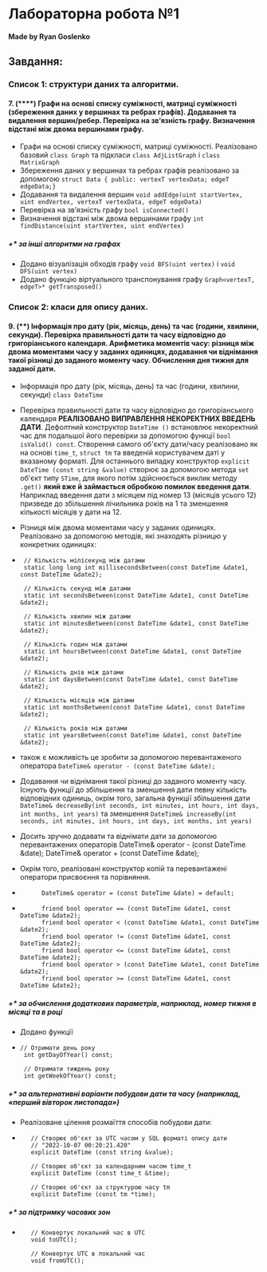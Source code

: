 # Лабораторна робота №1

#### Made by Ryan Goslenko

## Завдання:
### Список 1: структури даних та алгоритми.
#### 7. (****) Графи на основі списку суміжності, матриці суміжності (збереження даних у вершинах та ребрах графів). Додавання та видалення вершин/ребер. Перевірка на зв’язність графу. Визначення відстані між двома вершинами графу.
- Графи на основі списку суміжності, матриці суміжності. 
Реалізовано базовий `class Graph` та підкласи `class AdjListGraph` i `class MatrixGraph`
- Збереження даних у вершинах та ребрах графів реалізовано за допомогою `struct Data
  {
  public:
  vertexT vertexData;
  edgeT edgeData;}` 
- Додавання та видалення вершин `void addEdge(uint startVertex, uint endVertex, vertexT vertexData, edgeT edgeData)`
- Перевірка на зв’язність графу `bool isConnected()`
- Визначення відстані між двома вершинами графу `int findDistance(uint startVertex, uint endVertex)`

##### +* за інші алгоритми на графах
- Додано візуалізація обходів графу `void BFS(uint vertex)` i `void DFS(uint vertex)`
- Додано функцію віртуального транспонування графу `Graph<vertexT, edgeT>* getTransposed()`
### Список 2: класи для опису даних.
#### 9. (**) Інформація про дату (рік, місяць, день) та час (години, хвилини, секунди). Перевірка правильності дати та часу відповідно до григоріанського календаря. Арифметика моментів часу: різниця між двома моментами часу у заданих одиницях, додавання чи віднімання такої різниці до заданого моменту часу. Обчислення дня тижня для заданої дати.
- Інформація про дату (рік, місяць, день) та час (години, хвилини, секунди) `class DateTime`
- Перевірка правильності дати та часу відповідно до григоріанського календаря **РЕАЛІЗОВАНО ВИПРАВЛЕННЯ НЕКОРЕКТНИХ ВВЕДЕНЬ ДАТИ**. Дефолтний конструктор `DateTime ()` встановлює некоректний час для подальшої його перевірки за допомогою функції `bool isValid() const`. Створення самого об'єкту дати/часу реалізовано як на основі `time_t`, `struct tm` та введеній користувачем даті у вказаному форматі. Для останнього випадку конструктор `explicit DateTime (const string &value)` створює за допомогою метода `set` об'єкт типу `STime`, для якого потім здійснюється виклик методу `.get()` **який вже й займається обробкою помилок введення дати**. Наприклад введення дати з місяцем під номер 13 (місяців усього 12) призведе до збільшення лічильника років на 1 та зменшення кількості місяців у дати на 12.
- Різниця між двома моментами часу у заданих одиницях. Реалізовано за допомогою методів, які знаходять різницю у конкретних одиницях:
  
-      // Кількість мілісекунд між датами
       static long long int millisecondsBetween(const DateTime &date1, const DateTime &date2);

       // Кількість секунд між датами
       static int secondsBetween(const DateTime &date1, const DateTime &date2);

       // Кількість хвилин між датами
       static int minutesBetween(const DateTime &date1, const DateTime &date2);

       // Кількість годин між датами
       static int hoursBetween(const DateTime &date1, const DateTime &date2);

       // Кількість днів між датами
       static int daysBetween(const DateTime &date1, const DateTime &date2);

       // Кількість місяців між датами
       static int monthsBetween(const DateTime &date1, const DateTime &date2);

       // Кількість років між датами
       static int yearsBetween(const DateTime &date1, const DateTime &date2);
- також є можливість це зробити за допомогою перевантаженого оператора `DateTime& operator - (const DateTime &date);`
- Додавання чи віднімання такої різниці до заданого моменту часу. Існують функції до збільшення та зменшення дати певну кількість відповідних одиниць, окрім того, загальна функції збільшення дати `DateTime& decreaseBy(int seconds, int minutes, int hours, int days, int months, int years)` та зменшення `DateTime& increaseBy(int seconds, int minutes, int hours, int days, int months, int years)`
- Досить зручно додавати та віднімати дати за допомогою перевантажених операторів
       DateTime& operator - (const DateTime &date);
    DateTime& operator + (const DateTime &date);
- Окрім того, реалізовані конструктор копій та перевантажені оператори присвоєння та порівняння. 
-           DateTime& operator = (const DateTime &date) = default;
- 
            friend bool operator == (const DateTime &date1, const DateTime &date2);
            friend bool operator < (const DateTime &date1, const DateTime &date2);
            friend bool operator != (const DateTime &date1, const DateTime &date2);
            friend bool operator <= (const DateTime &date1, const DateTime &date2);
            friend bool operator > (const DateTime &date1, const DateTime &date2);
            friend bool operator >= (const DateTime &date1, const DateTime &date2);
##### +* за обчислення додаткових параметрів, наприклад, номер тижня в місяці та в році
- Додано функції 
-     // Отримати день року
       int getDayOfYear() const;

       // Отримати тиждень року
       int getWeekOfYear() const;
##### +* за альтернативні варіанти побудови дати та часу (наприклад, «перший вівторок листопада»)
- Реалізоване цілення розмаїття способів побудови дати:
-        // Створює об'єкт за UTC часом у SQL форматі опису дати
         // "2022-10-07 00:20:21.420"
         explicit DateTime (const string &value);

         // Створює об'єкт за календарним часом time_t
         explicit DateTime (const time_t &time);

         // Створює об'єкт за структурою часу tm
         explicit DateTime (const tm *time);
##### +* за підтримку часових зон
-        // Конвертує локальний час в UTC
         void toUTC();

         // Конвертує UTC в локальний час
         void fromUTC();